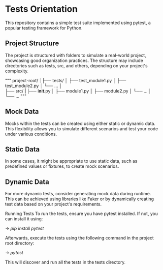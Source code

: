 # Tests Orientation
This repository contains a simple test suite implemented using pytest, a popular testing framework for Python.

## Project Structure
The project is structured with folders to simulate a real-world project, showcasing good organization practices. The structure may include directories such as tests, src, and others, depending on your project's complexity.

"""
project-root/ 
| 
├── tests/ 
│   ├── test_module1.py 
│   ├── test_module2.py 
│   └── ... 
│  
├── src/ 
|   ├── __init__.py 
│   ├── module1.py 
│   ├── module2.py 
│   └── ... 
│ 
└── ... 
"""

## Mock Data
Mocks within the tests can be created using either static or dynamic data. This flexibility allows you to simulate different scenarios and test your code under various conditions.

## Static Data
In some cases, it might be appropriate to use static data, such as predefined values or fixtures, to create mock scenarios.

## Dynamic Data
For more dynamic tests, consider generating mock data during runtime. This can be achieved using libraries like Faker or by dynamically creating test data based on your project's requirements.

Running Tests
To run the tests, ensure you have pytest installed. If not, you can install it using:

-> *pip install pytest*

Afterwards, execute the tests using the following command in the project root directory:

-> *pytest*

This will discover and run all the tests in the tests directory.
